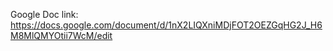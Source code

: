Google Doc link:
https://docs.google.com/document/d/1nX2LIQXniMDjFOT2OEZGqHG2J_H6M8MlQMYOtii7WcM/edit

